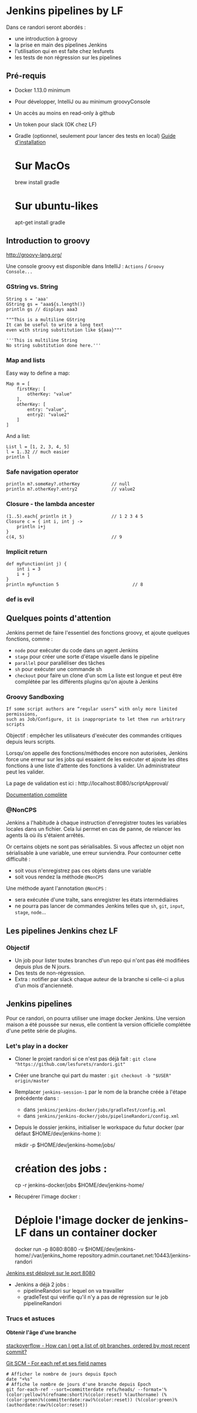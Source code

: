# Jenkins pipelines by LF

Dans ce randori seront abordés :
* une introduction à groovy
* la prise en main des pipelines Jenkins
* l'utilisation qui en est faite chez lesfurets
* les tests de non régression sur les pipelines

## Pré-requis
* Docker 1.13.0 minimum
* Pour développer, IntelliJ ou au minimum groovyConsole
* Un accès au moins en read-only à github
* Un token pour slack (OK chez LF)
* Gradle (optionnel, seulement pour lancer des tests en local) [Guide d'installation](https://docs.gradle.org/current/userguide/installation.html#sec:prerequisites)


    # Sur MacOs
    brew install gradle
    # Sur ubuntu-likes
    apt-get install gradle

## Introduction to groovy
http://groovy-lang.org/

Une console groovy est disponible dans IntelliJ : `Actions` / `Groovy Console...`

### GString vs. String

    String s = 'aaa'
    GString gs = "aaa${s.length()}
    println gs // displays aaa3
    
    """This is a multiline GString
    It can be useful to write a long text
    even with string substitution like ${aaa}"""
    
    '''This is multiline String
    No string substitution done here.'''

### Map and lists
Easy way to define a map:

    Map m = [ 
        firstKey: [
            otherKey: "value"
        ],
        otherKey: [
            entry: "value",
            entry2: "value2"
        ]
    ]

And a list:

    List l = [1, 2, 3, 4, 5]
    l = 1..32 // much easier
    println l

### Safe navigation operator
    println m?.someKey?.otherKey            // null
    println m?.otherKey?.entry2             // value2
    
### Closure - the lambda ancester
    (1..5).each{ println it }               // 1 2 3 4 5
    Closure c = { int i, int j ->
        println i+j
    }
    c(4, 5)                                 // 9
### Implicit return
    def myFunction(int j) {
        int i = 3
        i + j
    }
    println myFunction 5                            // 8
    
### def is evil

## Quelques points d'attention
Jenkins permet de faire l'essentiel des fonctions groovy, et ajoute quelques fonctions, comme :
* ```node``` pour exécuter du code dans un agent Jenkins
* ```stage``` pour créer une sorte d'étape visuelle dans le pipeline
* ```parallel``` pour paralléliser des tâches
* ```sh``` pour exécuter une commande sh
* ```checkout``` pour faire un clone d'un scm
La liste est longue et peut être complétée par les différents plugins qu'on ajoute à Jenkins

### Groovy Sandboxing

    If some script authors are “regular users” with only more limited permissions,
    such as Job/Configure, it is inappropriate to let them run arbitrary scripts

Objectif : empêcher les utilisateurs d'exécuter des commandes critiques depuis leurs scripts.

Lorsqu'on appelle des fonctions/méthodes encore non autorisées, Jenkins force une erreur sur les jobs
qui essaient de les exécuter et ajoute les dites fonctions à une liste d'attente des fonctions à 
valider. Un administrateur peut les valider.

La page de validation est ici :
http://localhost:8080/scriptApproval/

[Documentation complète](https://wiki.jenkins-ci.org/display/JENKINS/Script+Security+Plugin)

### @NonCPS
Jenkins a l'habitude à chaque instruction d'enregistrer toutes les variables locales dans un fichier.
Cela lui permet en cas de panne, de relancer les agents là où ils s'étaient arrêtés.

Or certains objets ne sont pas sérialisables. Si vous affectez un objet non sérialisable à une
variable, une erreur surviendra. Pour contourner cette difficulté :
 * soit vous n'enregistrez pas ces objets dans une variable
 * soit vous rendez la méthode `@NonCPS`
 
Une méthode ayant l'annotation `@NonCPS` :
* sera exécutée d'une traîte, sans enregistrer les états intermédiaires
* ne pourra pas lancer de commandes Jenkins telles que `sh`, `git`, `input`, `stage`, `node`...

## Les pipelines Jenkins chez LF
### Objectif
* Un job pour lister toutes branches d'un repo qui n'ont pas été modifiées depuis plus de N jours.
* Des tests de non-régression.
* Extra : notifier par slack chaque auteur de la branche si celle-ci a plus d'un mois d'ancienneté.


## Jenkins pipelines
Pour ce randori, on pourra utiliser une image docker Jenkins.
Une version maison a été poussée sur nexus, elle contient la 
version officielle complétée d'une petite série de plugins.

### Let's play in a docker
* Cloner le projet randori si ce n'est pas déjà fait : 
`git clone "https://github.com/lesfurets/randori.git"`
* Créer une branche qui part du master : `git checkout -b "$USER" origin/master`
* Remplacer `jenkins-session-1` par le nom de la branche créée à l'étape précédente dans :
    * dans `jenkins/jenkins-docker/jobs/gradleTest/config.xml`
    * dans `jenkins/jenkins-docker/jobs/pipelineRandori/config.xml`
* Depuis le dossier jenkins, initialiser le workspace du futur docker (par défaut $HOME/dev/jenkins-home ):


    mkdir -p $HOME/dev/jenkins-home/jobs/
    # création des jobs :
    cp -r jenkins-docker/jobs $HOME/dev/jenkins-home/


* Récupérer l'image docker : 


    # Déploie l'image docker de jenkins-LF dans un container docker
    docker run -p 8080:8080 -v $HOME/dev/jenkins-home/:/var/jenkins_home repository.admin.courtanet.net:10443/jenkins-randori

[Jenkins est déployé sur le port 8080](http://localhost:8080)

* Jenkins a déjà 2 jobs :
    * pipelineRandori sur lequel on va travailler
    * gradleTest qui vérifie qu'il n'y a pas de régression sur le job pipelineRandori

### Trucs et astuces
#### Obtenir l'âge d'une branche
[stackoverflow - How can I get a list of git branches, ordered by most recent commit?](http://stackoverflow.com/questions/5188320/how-can-i-get-a-list-of-git-branches-ordered-by-most-recent-commit)

[Git SCM - For each ref et ses field names](https://git-scm.com/docs/git-for-each-ref/2.5.1)


    # Afficher le nombre de jours depuis Epoch
    date "+%s"
    # Affiche le nombre de jours d'une branche depuis Epoch
    git for-each-ref --sort=committerdate refs/heads/ --format='%(color:yellow)%(refname:short)%(color:reset) %(authorname) (%(color:green)%(committerdate:raw)%(color:reset)) (%(color:green)%(authordate:raw)%(color:reset))



